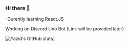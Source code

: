 ### Hi there 👋

-Curently learning React.JS

Working on Discord Uno Bot (Link will be provided later)

<!--
**YazidIlyasBaihaqi/YazidIlyasBaihaqi** is a ✨ _special_ ✨ repository because its `README.md` (this file) appears on your GitHub profile.

Here are some ideas to get you started:

- 🔭 I’m currently working on ...
- 🌱 I’m currently learning ...
- 👯 I’m looking to collaborate on ...
- 🤔 I’m looking for help with ...
- 💬 Ask me about ...
- 📫 How to reach me: ...
- 😄 Pronouns: ...
- ⚡ Fun fact: ...
-->
![Yazid's GitHub stats](https://github-readme-stats.vercel.app/api?username=YazidIlyasBaihaqi&show_icons=true&theme=radical)]
